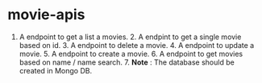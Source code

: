 # movie-apis
1. A endpoint to get a list a movies. 2. A endpint to get a single movie based on id. 3. A endpoint to delete a movie. 4. A endpoint to update a movie. 5. A endpoint to create a movie. 6. A endpoint to get movies based on name / name search. 7. **Note** : The database should be created in Mongo DB.
